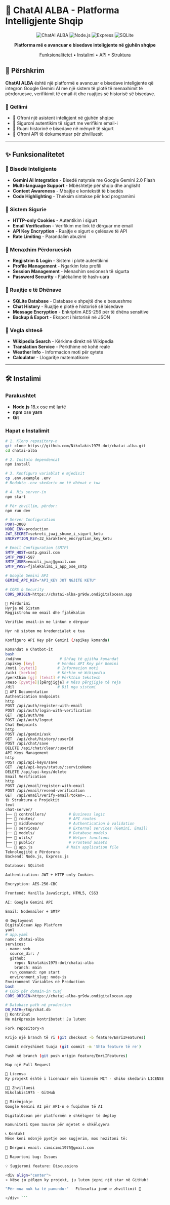 # 🤖 ChatAI ALBA - Platforma Intelligjente Shqip

<div align="center">

![ChatAI ALBA](https://img.shields.io/badge/ChatAI-ALBA-blue?style=for-the-badge&logo=ai&logoColor=white)
![Node.js](https://img.shields.io/badge/Node.js-18.x-green?style=for-the-badge&logo=node.js)
![Express](https://img.shields.io/badge/Express-4.x-lightgrey?style=for-the-badge&logo=express)
![SQLite](https://img.shields.io/badge/SQLite-3.x-blue?style=for-the-badge&logo=sqlite)

**Platforma më e avancuar e bisedave inteligjente në gjuhën shqipe**

[Funksionalitetet](#-funksionalitetet) • [Instalimi](#-instalimi) • [API](#-api-documentation) • [Struktura](#-struktura-e-projektit)

</div>

## 🌟 Përshkrim

**ChatAI ALBA** është një platformë e avancuar e bisedave inteligjente që integron Google Gemini AI me një sistem të plotë të menaxhimit të përdoruesve, verifikimit të email-it dhe ruajtjes së historisë së bisedave.

### 🎯 Qëllimi
- 🤖 Ofroni një asistent inteligjent në gjuhën shqipe
- 🔐 Siguroni autentikim të sigurt me verifikim email-i
- 💾 Ruani historinë e bisedave në mënyrë të sigurt
- 🚀 Ofroni API të dokumentuar për zhvilluesit

---

## ✨ Funksionalitetet

### 🤖 Bisedë Inteligjente
- **Gemini AI Integration** - Bisedë natyrale me Google Gemini 2.0 Flash
- **Multi-language Support** - Mbështetje për shqip dhe anglisht
- **Context Awareness** - Mbajtje e kontekstit të bisedës
- **Code Highlighting** - Theksim sintakse për kod programimi

### 🔐 Sistem Sigurie
- **HTTP-only Cookies** - Autentikim i sigurt
- **Email Verification** - Verifikim me link të dërguar me email
- **API Key Encryption** - Ruajtje e sigurt e çelësave të API
- **Rate Limiting** - Parandalim abuzimi

### 👤 Menaxhim Përdoruesish
- **Regjistrim & Login** - Sistem i plotë autentikimi
- **Profile Management** - Ngarkim foto profili
- **Session Management** - Menaxhim sesionesh të sigurta
- **Password Security** - Fjalëkalime të hash-uara

### 💾 Ruajtje e të Dhënave
- **SQLite Database** - Database e shpejtë dhe e besueshme
- **Chat History** - Ruajtje e plotë e historisë së bisedave
- **Message Encryption** - Enkriptim AES-256 për të dhëna sensitive
- **Backup & Export** - Eksport i historisë në JSON

### 🔧 Vegla shtesë
- **Wikipedia Search** - Kërkime direkt në Wikipedia
- **Translation Service** - Përkthime në kohë reale
- **Weather Info** - Informacion moti për qytete
- **Calculator** - Llogaritje matematikore

---

## 🛠️ Instalimi

### Parakushtet
- **Node.js** 18.x ose më lartë
- **npm** ose **yarn**
- **Git**

### Hapat e Instalimit

```bash
# 1. Klono repository-n
git clone https://github.com/Nikolakis1975-dot/chatai-alba.git
cd chatai-alba

# 2. Instalo dependencat
npm install

# 3. Konfiguro variablat e mjedisit
cp .env.example .env
# Redakto .env skedarin me të dhënat e tua

# 4. Nis server-in
npm start

# Për zhvillim, përdor:
npm run dev

# Server Configuration
PORT=3000
NODE_ENV=production
JWT_SECRET=sekreti_juaj_shume_i_sigurt_ketu
ENCRYPTION_KEY=32_karaktere_encryption_key_ketu

# Email Configuration (SMTP)
SMTP_HOST=smtp.gmail.com
SMTP_PORT=587
SMTP_USER=emaili_juaj@gmail.com
SMTP_PASS=fjalekalimi_i_app_ose_smtp

# Google Gemini API
GEMINI_API_KEY="API_KEY JOT NGJITE KETU"

# CORS & Security
CORS_ORIGIN=https://chatai-alba-gr9dw.ondigitalocean.app

🚀 Përdorimi
Hyrja në Sistem
Regjistrohu me email dhe fjalëkalim

Verifiko email-in me linkun e dërguar

Hyr në sistem me kredencialet e tua

Konfiguro API Key për Gemini (/apikey komanda)

Komandat e Chatbot-it
bash
/ndihmo                 # Shfaq të gjitha komandat
/apikey [key]          # Vendos API Key për Gemini
/moti [qyteti]         # Informacion moti
/wiki [kerkim]         # Kërkim në Wikipedia
/perkthim [gj] [tekst] # Përkthim tekstesh
/meso [pyetje]|[përgjigje] # Mëso përgjigje të reja
/dil                   # Dil nga sistemi
📡 API Documentation
Authentication Endpoints
http
POST /api/auth/register-with-email
POST /api/auth/login-with-verification  
GET  /api/auth/me
POST /api/auth/logout
Chat Endpoints
http
POST /api/gemini/ask
GET  /api/chat/history/:userId
POST /api/chat/save
DELETE /api/chat/clear/:userId
API Keys Management
http
POST /api/api-keys/save
GET  /api/api-keys/status/:serviceName
DELETE /api/api-keys/delete
Email Verification
http
POST /api/email/register-with-email
POST /api/email/resend-verification
GET  /api/email/verify-email?token=...
🏗️ Struktura e Projektit
text
chat-server/
├── 📂 controllers/          # Business logic
├── 📂 routes/               # API routes
├── 📂 middleware/           # Authentication & validation
├── 📂 services/             # External services (Gemini, Email)
├── 📂 models/               # Database models
├── 📂 utils/                # Helper functions
├── 📂 public/               # Frontend assets
└── 🚀 app.js               # Main application file
Teknologjitë e Përdorura
Backend: Node.js, Express.js

Database: SQLite3

Authentication: JWT + HTTP-only Cookies

Encryption: AES-256-CBC

Frontend: Vanilla JavaScript, HTML5, CSS3

AI: Google Gemini API

Email: Nodemailer + SMTP

🌐 Deployment
DigitalOcean App Platform
yaml
# app.yaml
name: chatai-alba
services:
- name: web
  source_dir: /
  github:
    repo: Nikolakis1975-dot/chatai-alba
    branch: main
  run_command: npm start
  environment_slug: node-js
Environment Variables në Production
bash
# CORS për domain-in tuaj
CORS_ORIGIN=https://chatai-alba-gr9dw.ondigitalocean.app

# Database path në production
DB_PATH=/tmp/chat.db
🤝 Kontribut
Ne mirëpresim kontributet! Ju lutem:

Fork repository-n

Krijo një branch të ri (git checkout -b feature/EmriIFeatures)

Commit ndryshimet tuaja (git commit -m 'Shto feature të re')

Push në branch (git push origin feature/EmriIFeatures)

Hap një Pull Request

📄 Licensa
Ky projekt është i licencuar nën licensën MIT - shiko skedarin LICENSE për detaje.

👨‍💻 Zhvilluesi
Nikolakis1975 - GitHub

🤝 Mirënjohje
Google Gemini AI për API-n e fuqishme të AI

DigitalOcean për platformën e shkëlqyer të deploy

Komuniteti Open Source për mjetet e shkëlqyera

📞 Kontakt
Nëse keni ndonjë pyetje ose sugjerim, mos hezitoni të:

📧 Dërgoni email: cimicimi1975@gmail.com

🐛 Raportoni bug: Issues

💡 Sugjeroni feature: Discussions

<div align="center">
⭐ Nëse ju pëlqen ky projekt, ju lutem jepni një star në GitHub!

"Për mua nuk ka të pamundur" - Filosofia jonë e zhvillimit 🚀

</div> ```
